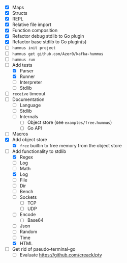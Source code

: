 - [x] Maps
- [x] Structs
- [x] REPL
- [x] Relative file import
- [x] Function composition
- [x] Refactor debug stdlib to Go plugin
- [x] Refactor base stdlib to Go plugin(s)
- [ ] `hummus init project`
- [ ] `hummus get github.com/Azer0/kafka-hummus`
- [ ] `hummus run`
- [ ] Add tests
  - [x] Parser
  - [x] Runner
  - [ ] Interpreter
  - [ ] Stdlib
- [ ] `receive` timeout
- [ ] Documentation
  - [ ] Language
  - [ ] Stdlib
  - [ ] Internals
    - [ ] Object store (see `examples/free.hummus`)
    - [ ] Go API
- [ ] Macros
- [x] Add object store
  - [x] `free` builtin to free memory from the object store
- [ ] Add functionality to stdlib
  - [x] Regex
  - [ ] Log
  - [ ] Math
  - [x] Log
  - [ ] File
  - [ ] Dir
  - [ ] Bench
  - [ ] Sockets
    - [ ] TCP
    - [ ] UDP
  - [ ] Encode
    - [ ] Base64
  - [ ] Json
  - [ ] Random
  - [ ] Time
  - [x] HTML
- [ ] Get rid of pseudo-terminal-go
  - [ ] Evaluate https://github.com/creack/pty
